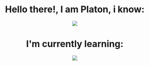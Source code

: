 <h1 align="center">Hello there!, I am Platon, i know:</h1>
<p align="center">
  <a href="https://skillicons.dev">
    <img src="https://skillicons.dev/icons?i=linux,py,cs,c,vim&theme=dark" />
  </a>
</p>
<h1 align="center">I'm currently learning:</h1>
<p align="center">
  <a href="https://skillicons.dev">
    <img src="https://skillicons.dev/icons?i=cpp,emacs,java&theme=dark" />
  </a>
</p>
